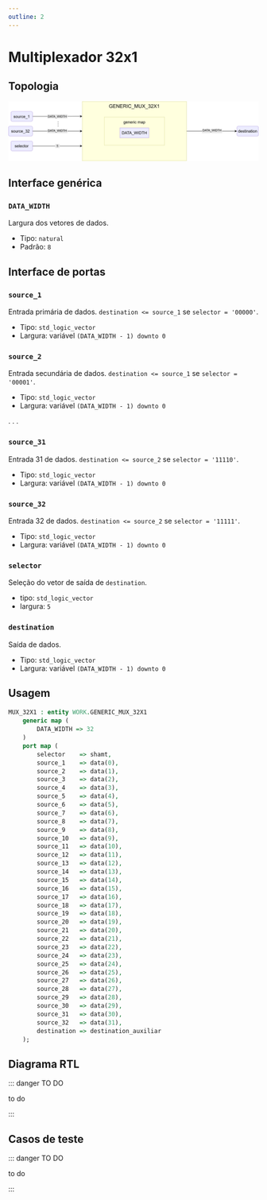 ```yaml
---
outline: 2
---
```


# Multiplexador 32x1

## Topologia

![alt text](/public/images/reference/report_components/generic_mux_32x1.drawio.svg)

## Interface genérica

### `DATA_WIDTH` <Badge type="neutral" text="GENERIC" />

Largura dos vetores de dados.

- Tipo: `natural`
- Padrão: `8`

## Interface de portas

### `source_1` <Badge type="success" text="INPUT" />

Entrada primária de dados. `destination <= source_1` se `selector = '00000'`.

- Tipo: `std_logic_vector`
- Largura: variável `(DATA_WIDTH - 1) downto 0`

### `source_2` <Badge type="success" text="INPUT" />

Entrada secundária de dados. `destination <= source_1` se `selector = '00001'`.

- Tipo: `std_logic_vector`
- Largura: variável `(DATA_WIDTH - 1) downto 0`

.
.
.

### `source_31` <Badge type="success" text="INPUT" />

Entrada 31 de dados. `destination <= source_2` se `selector = '11110'`.

- Tipo: `std_logic_vector`
- Largura: variável `(DATA_WIDTH - 1) downto 0`

### `source_32` <Badge type="success" text="INPUT" />

Entrada 32 de dados. `destination <= source_2` se `selector = '11111'`.

- Tipo: `std_logic_vector`
- Largura: variável `(DATA_WIDTH - 1) downto 0`

### `selector` <Badge type="success" text="INPUT" />

Seleção do vetor de saída de `destination`.

- tipo: `std_logic_vector`
- largura: `5`

### `destination` <Badge type="danger" text="OUTPUT" />

Saída de dados.

- Tipo: `std_logic_vector`
- Largura: variável `(DATA_WIDTH - 1) downto 0`

## Usagem

```vhdl
MUX_32X1 : entity WORK.GENERIC_MUX_32X1
    generic map (
        DATA_WIDTH => 32
    )
    port map (
        selector    => shamt,
        source_1    => data(0),
        source_2    => data(1),
        source_3    => data(2),
        source_4    => data(3),
        source_5    => data(4),
        source_6    => data(5),
        source_7    => data(6),
        source_8    => data(7),
        source_9    => data(8),
        source_10   => data(9),
        source_11   => data(10),
        source_12   => data(11),
        source_13   => data(12),
        source_14   => data(13),
        source_15   => data(14),
        source_16   => data(15),
        source_17   => data(16),
        source_18   => data(17),
        source_19   => data(18),
        source_20   => data(19),
        source_21   => data(20),
        source_22   => data(21),
        source_23   => data(22),
        source_24   => data(23),
        source_25   => data(24),
        source_26   => data(25),
        source_27   => data(26),
        source_28   => data(27),
        source_29   => data(28),
        source_30   => data(29),
        source_31   => data(30),
        source_32   => data(31),
        destination => destination_auxiliar
    );
```

## Diagrama RTL

::: danger TO DO

to do

:::

## Casos de teste

::: danger TO DO

to do

:::
